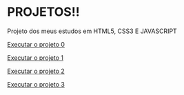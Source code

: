 # PROJETOS!!
 Projeto dos meus estudos em HTML5, CSS3 E JAVASCRIPT

<a href="https://maycondev27.github.io/Projetos/projeto0">Executar o projeto 0</a>

<a href="https://maycondev27.github.io/Projetos/projeto1">Executar o projeto 1</a>

<a href="https://maycondev27.github.io/Projetos/projeto2">Executar o projeto 2</a>

<a href="https://maycondev27.github.io/Projetos/projeto3">Executar o projeto 3</a>
